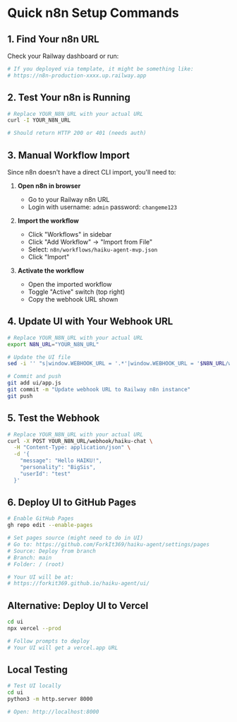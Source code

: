 # Quick n8n Setup Commands

## 1. Find Your n8n URL

Check your Railway dashboard or run:
```bash
# If you deployed via template, it might be something like:
# https://n8n-production-xxxx.up.railway.app
```

## 2. Test Your n8n is Running

```bash
# Replace YOUR_N8N_URL with your actual URL
curl -I YOUR_N8N_URL

# Should return HTTP 200 or 401 (needs auth)
```

## 3. Manual Workflow Import

Since n8n doesn't have a direct CLI import, you'll need to:

1. **Open n8n in browser**
   - Go to your Railway n8n URL
   - Login with username: `admin` password: `changeme123`

2. **Import the workflow**
   - Click "Workflows" in sidebar
   - Click "Add Workflow" → "Import from File"
   - Select: `n8n/workflows/haiku-agent-mvp.json`
   - Click "Import"

3. **Activate the workflow**
   - Open the imported workflow
   - Toggle "Active" switch (top right)
   - Copy the webhook URL shown

## 4. Update UI with Your Webhook URL

```bash
# Replace YOUR_N8N_URL with your actual URL
export N8N_URL="YOUR_N8N_URL"

# Update the UI file
sed -i '' "s|window.WEBHOOK_URL = '.*'|window.WEBHOOK_URL = '$N8N_URL/webhook/haiku-chat'|" ui/app.js

# Commit and push
git add ui/app.js
git commit -m "Update webhook URL to Railway n8n instance"
git push
```

## 5. Test the Webhook

```bash
# Replace YOUR_N8N_URL with your actual URL
curl -X POST YOUR_N8N_URL/webhook/haiku-chat \
  -H "Content-Type: application/json" \
  -d '{
    "message": "Hello HAIKU!",
    "personality": "BigSis",
    "userId": "test"
  }'
```

## 6. Deploy UI to GitHub Pages

```bash
# Enable GitHub Pages
gh repo edit --enable-pages

# Set pages source (might need to do in UI)
# Go to: https://github.com/ForkIt369/haiku-agent/settings/pages
# Source: Deploy from branch
# Branch: main
# Folder: / (root)

# Your UI will be at:
# https://forkit369.github.io/haiku-agent/ui/
```

## Alternative: Deploy UI to Vercel

```bash
cd ui
npx vercel --prod

# Follow prompts to deploy
# Your UI will get a vercel.app URL
```

## Local Testing

```bash
# Test UI locally
cd ui
python3 -m http.server 8000

# Open: http://localhost:8000
```